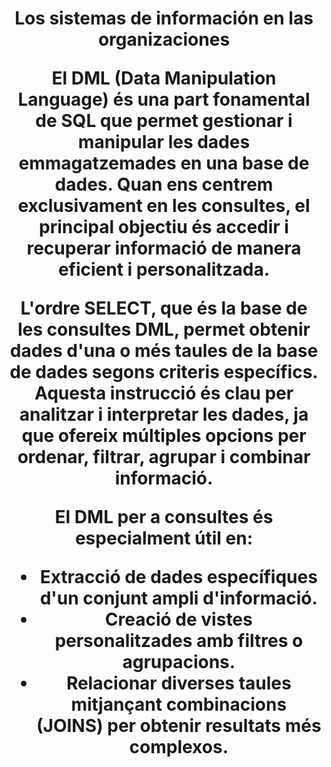 <h1 align="center">Los sistemas de información en las organizaciones 

  
El **DML** (**Data Manipulation Language**) és una part fonamental de SQL que permet gestionar i manipular les dades emmagatzemades en una base de dades. Quan ens centrem exclusivament en les consultes, el principal objectiu és accedir i recuperar informació de manera eficient i personalitzada.

L'ordre SELECT, que és la base de les consultes DML, permet obtenir dades d'una o més taules de la base de dades segons criteris específics. Aquesta instrucció és clau per analitzar i interpretar les dades, ja que ofereix múltiples opcions per ordenar, filtrar, agrupar i combinar informació.

El DML per a consultes és especialment útil en:

- Extracció de dades específiques d'un conjunt ampli d'informació.
- Creació de vistes personalitzades amb filtres o agrupacions.
- Relacionar diverses taules mitjançant combinacions (JOINS) per obtenir resultats més complexos.

